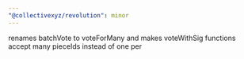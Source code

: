 ```yaml
---
"@collectivexyz/revolution": minor
---
```


renames batchVote to voteForMany and makes voteWithSig functions accept many pieceIds instead of one per
